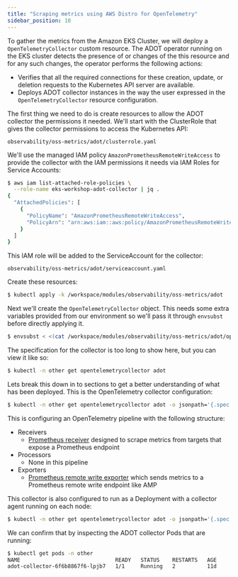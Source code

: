 ```yaml
---
title: "Scraping metrics using AWS Distro for OpenTelemetry"
sidebar_position: 10
---
```


To gather the metrics from the Amazon EKS Cluster, we will deploy a `OpenTelemetryCollector` custom resource. The ADOT operator running on the EKS cluster detects the presence of or changes of the this resource and for any such changes, the operator performs the following actions:

- Verifies that all the required connections for these creation, update, or deletion requests to the Kubernetes API server are available.
- Deploys ADOT collector instances in the way the user expressed in the `OpenTelemetryCollector` resource configuration.

The first thing we need to do is create resources to allow the ADOT collector the permissions it needed. We'll start with the ClusterRole that gives the collector permissions to access the Kubernetes API:

```file
observability/oss-metrics/adot/clusterrole.yaml
```

We'll use the managed IAM policy `AmazonPrometheusRemoteWriteAccess` to provide the collector with the IAM permissions it needs via IAM Roles for Service Accounts:

```bash
$ aws iam list-attached-role-policies \
  --role-name eks-workshop-adot-collector | jq .
{
  "AttachedPolicies": [
    {
      "PolicyName": "AmazonPrometheusRemoteWriteAccess",
      "PolicyArn": "arn:aws:iam::aws:policy/AmazonPrometheusRemoteWriteAccess"
    }
  ]
}
```

This IAM role will be added to the ServiceAccount for the collector:

```file
observability/oss-metrics/adot/serviceaccount.yaml
```

Create these resources:

```bash
$ kubectl apply -k /workspace/modules/observability/oss-metrics/adot
```

Next we'll create the `OpenTelemetryCollector` object. This needs some extra variables provided from our environment so we'll pass it through `envsubst` before directly applying it.

```bash hook=deploy-adot
$ envsubst < <(cat /workspace/modules/observability/oss-metrics/adot/opentelemetrycollector.yaml) | kubectl apply -f -
```

The specification for the collector is too long to show here, but you can view it like so:

```bash
$ kubectl -n other get opentelemetrycollector adot
```

Lets break this down in to sections to get a better understanding of what has been deployed. This is the OpenTelemetry collector configuration:

```bash
$ kubectl -n other get opentelemetrycollector adot -o jsonpath='{.spec.config}'
```

This is configuring an OpenTelemetry pipeline with the following structure:

* Receivers
  - [Prometheus receiver](https://github.com/open-telemetry/opentelemetry-collector-contrib/blob/main/receiver/prometheusreceiver/README.md) designed to scrape metrics from targets that expose a Prometheus endpoint
* Processors
  - None in this pipeline
* Exporters
  - [Prometheus remote write exporter](https://github.com/open-telemetry/opentelemetry-collector-contrib/tree/main/exporter/prometheusremotewriteexporter) which sends metrics to a Prometheus remote write endpoint like AMP

This collector is also configured to run as a Deployment with a collector agent running on each node:

```bash
$ kubectl -n other get opentelemetrycollector adot -o jsonpath='{.spec.mode}{"\n"}'
```

We can confirm that by inspecting the ADOT collector Pods that are running:

```bash 
$ kubectl get pods -n other
NAME                              READY   STATUS    RESTARTS   AGE
adot-collector-6f6b8867f6-lpjb7   1/1     Running   2          11d
```
